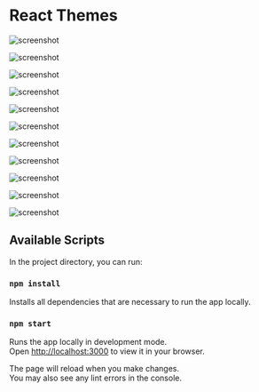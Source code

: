 # React Themes

![screenshot](screenshots/light.PNG)

![screenshot](screenshots/dark.PNG)

![screenshot](screenshots/olive.PNG)

![screenshot](screenshots/purple-ish.PNG)

![screenshot](screenshots/peach.PNG)

![screenshot](screenshots/tuxedo.PNG)

![screenshot](screenshots/hacker.PNG)

![screenshot](screenshots/all-white.PNG)

![screenshot](screenshots/forest.PNG)

![screenshot](screenshots/goldblue.PNG)

![screenshot](screenshots/polaroid.PNG)

## Available Scripts

In the project directory, you can run:

### `npm install`

Installs all dependencies that are necessary to run the app locally.

### `npm start`

Runs the app locally in development mode.\
Open [http://localhost:3000](http://localhost:3000) to view it in your browser.

The page will reload when you make changes.\
You may also see any lint errors in the console.
